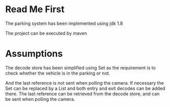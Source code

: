 # Read Me First
The parking system has been implemented using jdk 1.8

The project can be executed by maven

# Assumptions
The decode store has been simplified using Set as the requirement is to check whether the vehicle is in the parking or not. 

And the last reference is not sent when polling the camera. If necessary the Set can be replaced by a List and both entry and exit decodes can be added there. The last reference can be retrieved from the decode store, and can be sent when polling the camera.
